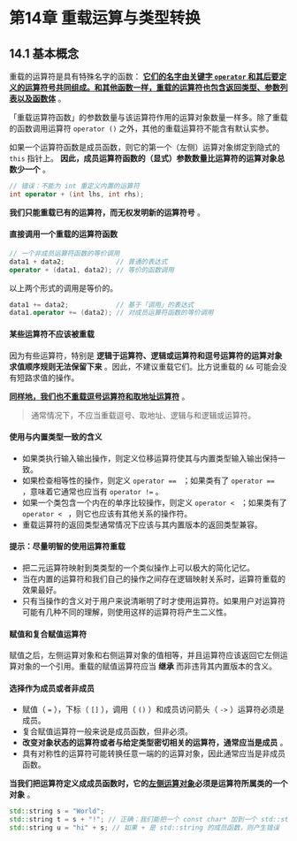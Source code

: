 # 第14章 重载运算与类型转换

## 14.1 基本概念

重载的运算符是具有特殊名字的函数： **<u>它们的名字由关键字 `operator` 和其后要定义的运算符号共同组成。和其他函数一样，重载的运算符也包含返回类型、参数列表以及函数体</u>** 。

「重载运算符函数」的参数数量与该运算符作用的运算对象数量一样多。除了重载的函数调用运算符 `operator ()` 之外，其他的重载运算符不能含有默认实参。

如果一个运算符函数是成员函数，则它的第一个（左侧）运算对象绑定到隐式的 `this` 指针上。 **因此，成员运算符函数的（显式）参数数量比运算符的运算对象总数少一个** 。

```C++
// 错误：不能为 int 重定义内置的运算符
int operator + (int lhs, int rhs);
```

**我们只能重载已有的运算符，而无权发明新的运算符号** 。

#### 直接调用一个重载的运算符函数

```C++
// 一个非成员运算符函数的等价调用
data1 + data2;             // 普通的表达式
operator + (data1, data2); // 等价的函数调用
```

以上两个形式的调用是等价的。

```C++
data1 += data2;            // 基于「调用」的表达式
data1.operator += (data2); // 对成员运算符函数的等价调用
```

#### 某些运算符不应该被重载

因为有些运算符，特别是 **逻辑于运算符、逻辑或运算符和逗号运算符的运算对象求值顺序规则无法保留下来** 。因此，不建议重载它们。比方说重载的 `&&` 可能会没有短路求值的操作。

**<u>同样地，我们也不重载逗号运算符和取地址运算符</u>** 。

> 通常情况下，不应当重载逗号、取地址、逻辑与和逻辑或运算符。

#### 使用与内置类型一致的含义

* 如果类执行输入输出操作，则定义位移运算符使其与内置类型输入输出保持一致。
* 如果检查相等性的操作，则定义 `operator == ` ；如果类有了 `operator == ` ，意味着它通常也应当有 `operator !=` 。
* 如果一个类包含一个内在的单序比较操作，则定义 `operator < ` ；如果类有了 `operator < ` ，则它也应该有其他关系的操作符。
* 重载运算符的返回类型通常情况下应该与其内置版本的返回类型兼容。

#### 提示：尽量明智的使用运算符重载

* 把二元运算符映射到类类型的一个类似操作上可以极大的简化记忆。
* 当在内置的运算符和我们自己的操作之间存在逻辑映射关系时，运算符重载的效果最好。
* 只有当操作的含义对于用户来说清晰明了时才使用运算符。如果用户对运算符可能有几种不同的理解，则使用这样的运算符将产生二义性。

#### 赋值和复合赋值运算符

赋值之后，左侧运算对象和右侧运算对象的值相等，并且运算符应该返回它左侧运算对象的一个引用。重载的赋值运算符应当 **继承** 而非违背其内置版本的含义。

#### 选择作为成员或者非成员

* 赋值（ `=` ），下标（ `[]` ），调用（ `()` ）和成员访问箭头（ `->` ）运算符必须是成员。
* 复合赋值运算符一般来说是成员函数，但非必须。
* **改变对象状态的运算符或者与给定类型密切相关的运算符，通常应当是成员** 。
* 具有对称性的运算符可能转换任意一端的的运算对象，因此通常应当是非成员函数。

**当我们把运算符定义成成员函数时，它的<u>左侧运算对象</u>必须是运算符所属类的一个对象** 。

```C++
std::string s = "World";
std::string t = s + "!"; // 正确：我们能把一个 const char* 加到一个 std::string 对象中
std::string u = "hi" + s; // 如果 + 是 std::string 的成员函数，则产生错误
```

